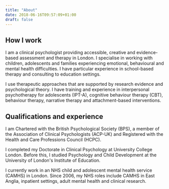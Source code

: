 ```yaml
---
title: "About"
date: 2018-06-16T09:57:09+01:00
draft: false
---
```

## How I work

I am a clinical psychologist providing accessible, creative and evidence-based assessment and therapy in London. I specialise in working with children, adolescents and families experiencing emotional, behavioural and mental health difficulties. I have particular experience in school-based therapy and consulting to education settings.

I use therapeutic approaches that are supported by research evidence and psychological theory. I have training and experience in interpersonal psychotherapy for adolescents (IPT-A), cognitive behaviour therapy (CBT), behaviour therapy, narrative therapy and attachment-based interventions.

## Qualifications and experience

I am Chartered with the British Psychological Society (BPS), a member of the Association of Clinical Psychologists (ACP-UK) and Registered with the Health and Care Professions Council (HCPC).

I completed my Doctorate in Clinical Psychology at University College London. Before this, I studied Psychology and Child Development at the University of London's Institute of Education.

I currently work in an NHS child and adolescent mental health service (CAMHS) in London. Since 2006, my NHS roles include CAMHS in East Anglia, inpatient settings, adult mental health and clinical research.
